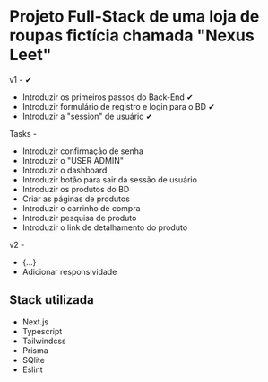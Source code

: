 # Projeto Full-Stack de uma loja de roupas fictícia chamada "Nexus Leet"


v1 - ✔

- Introduzir os primeiros passos do Back-End ✔
- Introduzir formulário de registro e login para o BD ✔
- Introduzir a "session" de usuário ✔

Tasks - 

- Introduzir confirmação de senha
- Introduzir o "USER ADMIN"
- Introduzir o dashboard
- Introduzir botão para sair da sessão de usuário
- Introduzir os produtos do BD
- Criar as páginas de produtos
- Introduzir o carrinho de compra 
- Introduzir pesquisa de produto 
- Introduzir o link de detalhamento do produto 


v2 -

- {...}
- Adicionar responsividade 

## Stack utilizada
- Next.js
- Typescript
- Tailwindcss
- Prisma
- SQlite
- Eslint